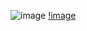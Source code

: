 ![image](https://github-readme-stats.vercel.app/api?username=vixxlol&theme=nord&show_icons=true)
[!image](https://github-readme-stats.vercel.app/api/top-langs/?username=vixxlol&layout=compact&hide=php&theme=nord)
